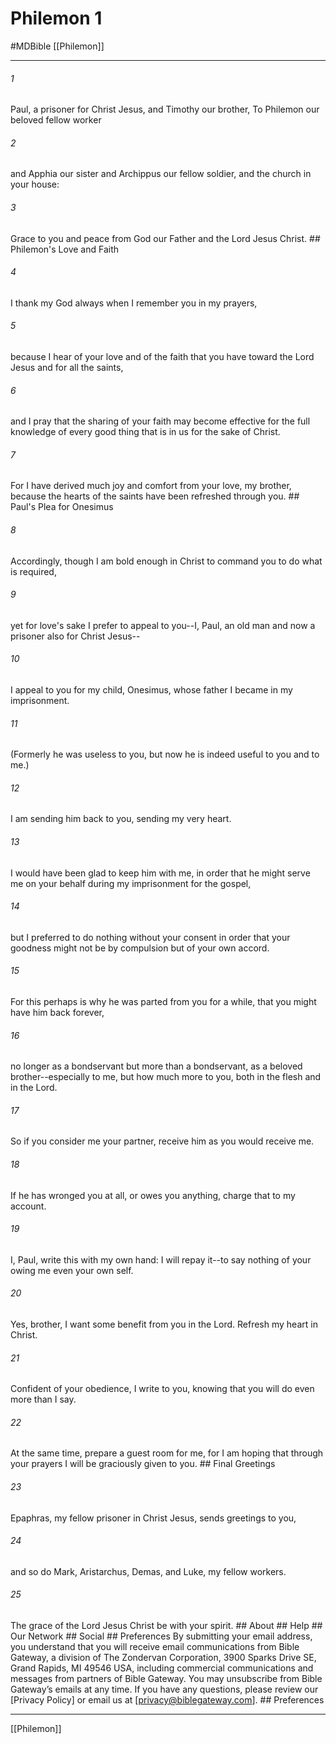 # Philemon 1
#MDBible
[[Philemon]]

***


###### 1 
Paul, a prisoner for Christ Jesus, and Timothy our brother, To Philemon our beloved fellow worker 

###### 2 
and Apphia our sister and Archippus our fellow soldier, and the church in your house: 

###### 3 
Grace to you and peace from God our Father and the Lord Jesus Christ. ## Philemon's Love and Faith 

###### 4 
I thank my God always when I remember you in my prayers, 

###### 5 
because I hear of your love and of the faith that you have toward the Lord Jesus and for all the saints, 

###### 6 
and I pray that the sharing of your faith may become effective for the full knowledge of every good thing that is in us for the sake of Christ. 

###### 7 
For I have derived much joy and comfort from your love, my brother, because the hearts of the saints have been refreshed through you. ## Paul's Plea for Onesimus 

###### 8 
Accordingly, though I am bold enough in Christ to command you to do what is required, 

###### 9 
yet for love's sake I prefer to appeal to you--I, Paul, an old man and now a prisoner also for Christ Jesus-- 

###### 10 
I appeal to you for my child, Onesimus, whose father I became in my imprisonment. 

###### 11 
(Formerly he was useless to you, but now he is indeed useful to you and to me.) 

###### 12 
I am sending him back to you, sending my very heart. 

###### 13 
I would have been glad to keep him with me, in order that he might serve me on your behalf during my imprisonment for the gospel, 

###### 14 
but I preferred to do nothing without your consent in order that your goodness might not be by compulsion but of your own accord. 

###### 15 
For this perhaps is why he was parted from you for a while, that you might have him back forever, 

###### 16 
no longer as a bondservant but more than a bondservant, as a beloved brother--especially to me, but how much more to you, both in the flesh and in the Lord. 

###### 17 
So if you consider me your partner, receive him as you would receive me. 

###### 18 
If he has wronged you at all, or owes you anything, charge that to my account. 

###### 19 
I, Paul, write this with my own hand: I will repay it--to say nothing of your owing me even your own self. 

###### 20 
Yes, brother, I want some benefit from you in the Lord. Refresh my heart in Christ. 

###### 21 
Confident of your obedience, I write to you, knowing that you will do even more than I say. 

###### 22 
At the same time, prepare a guest room for me, for I am hoping that through your prayers I will be graciously given to you. ## Final Greetings 

###### 23 
Epaphras, my fellow prisoner in Christ Jesus, sends greetings to you, 

###### 24 
and so do Mark, Aristarchus, Demas, and Luke, my fellow workers. 

###### 25 
The grace of the Lord Jesus Christ be with your spirit. ## About ## Help ## Our Network ## Social ## Preferences By submitting your email address, you understand that you will receive email communications from Bible Gateway, a division of The Zondervan Corporation, 3900 Sparks Drive SE, Grand Rapids, MI 49546 USA, including commercial communications and messages from partners of Bible Gateway. You may unsubscribe from Bible Gateway&rsquo;s emails at any time. If you have any questions, please review our [Privacy Policy] or email us at [privacy@biblegateway.com]. ## Preferences

***

[[Philemon]]
